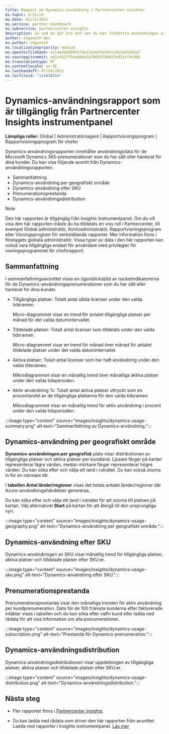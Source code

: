 ```yaml
---
title: Rapport om Dynamics-användning i Partnercenter-insikter
ms.topic: article
ms.date: 01/11/2021
ms.service: partner-dashboard
ms.subservice: partnercenter-insights
description: Se vad du gör bra och var du kan förbättra användningen av Dynamics-prenumerationer som du säljer eller hanterar för dina kunder.
author: shganesh-dev
ms.author: shganesh
ms.localizationpriority: medium
ms.openlocfilehash: ecc4edbd509557da1314eb7e54fcc013e41682a7
ms.sourcegitcommit: ad1af627f5ee6b6e3a70655f90927e932cf4c985
ms.translationtype: MT
ms.contentlocale: sv-SE
ms.lasthandoff: 07/29/2021
ms.locfileid: "114838316"
---
```

# <a name="dynamics-usage-report-available-from-the-partner-center-insights-dashboard"></a>Dynamics-användningsrapport som är tillgänglig från Partnercenter Insights instrumentpanel

**Lämpliga roller:** Global | Administratörsagent | Rapportvisningsprogram | Rapportvisningsprogram för chefer

Dynamics-användningsrapporten innehåller användningsdata för de Microsoft Dynamics 365-prenumerationer som du har sålt eller hanterat för dina kunder. Du kan visa följande avsnitt från Dynamics-användningsrapporten.

- Sammanfattning
- Dynamics-användning per geografiskt område
- Dynamics-användning efter SKU
- Prenumerationsprestanda
- Dynamics-användningsdistribution

 > [!NOTE]
 > Den här rapporten är tillgänglig från Insights instrumentpanel. Om du vill visa den här rapporten måste du ha tilldelats en viss roll i Partnercenter, till exempel Global administratör, Kontoadministratör, Rapportvisningsprogram eller Visningsprogram för verkställande rapporter. Mer information finns i företagets globala administratör. Vissa typer av data i den här rapporten kan också vara tillgängliga endast för användare med privilegier för visningsprogrammet för chefsrapport.

## <a name="summary"></a>Sammanfattning

I sammanfattningsavsnittet visas en ögonblicksbild av nyckelindikatorerna för de Dynamics-användningsprenumerationer som du har sålt eller hanterat för dina kunder.  

- Tillgängliga platser: Totalt antal sålda licenser under den valda tidsramen.

   Micro-diagrammet visar en trend för antalet tillgängliga platser per månad för det valda datumintervallet.

- Tilldelade platser: Totalt antal licenser som tilldelats under den valda tidsramen.

   Micro-diagrammet visar en trend för månad över månad för antalet tilldelade platser under det valda datumintervallet.

- Aktiva platser: Totalt antal licenser som har haft användning under den valda tidsramen. 

   Mikrodiagrammet visar en månatlig trend över månatliga aktiva platser under den valda tidsperioden.

- Aktiv användning %: Totalt antal aktiva platser uttryckt som en procentandel av de tillgängliga platserna för den valda tidsramen. 

   Mikrodiagrammet visar en månatlig trend för aktiv användning i procent under den valda tidsperioden.

:::image type="content" source="images/insights/dynamics-usage-summary.png" alt-text="Sammanfattning av Dynamics-användning.":::

## <a name="dynamics-usage-by-geography"></a>Dynamics-användning per geografiskt område

**Dynamics-användningen per geografisk** plats visar distributionen av tillgängliga platser och aktiva platser per kundland. Ljusare färger på kartan representerar lägre värden, medan mörkare färger representerar högre värden. Du kan söka efter och välja ett land i rutnätet. Du kan också zooma in för en närmare titt.

I **tabellen Antal länder/regioner** visas det totala antalet länder/regioner där Azure-användningshändelser genereras.

Du kan söka efter och välja ett land i rutnätet för att zooma till platsen på kartan. Välj alternativet **Start** på kartan för att återgå till den ursprungliga vyn.

:::image type="content" source="images/insights/dynamics-usage-geography.png" alt-text="Dynamics-användning per geografiskt område.":::

## <a name="dynamics-usage-by-sku"></a>Dynamics-användning efter SKU

Dynamics-användningen av SKU visar månatlig trend för tillgängliga platser, aktiva platser och tilldelade platser efter SKU:er.

:::image type="content" source="images/insights/dynamics-usage-sku.png" alt-text="Dynamics-användning efter SKU.":::

## <a name="subscriptions-performance"></a>Prenumerationsprestanda

Prenumerationsprestanda visar den månatliga trenden för aktiv användning per kundprenumeration. Data för de 100 främsta kunderna efter fakturerade intäkter visas i tabellen och du kan söka efter valfri kund eller ladda ned rådata för att visa information om alla prenumerationer.

:::image type="content" source="images/insights/dynamics-usage-subscription.png" alt-text="Prestanda för Dynamics-prenumeration.":::

## <a name="dynamics-usage-distribution"></a>Dynamics-användningsdistribution

Dynamics-användningsdistributionen visar uppdelningen av tillgängliga platser, aktiva platser och tilldelade platser efter SKU:er.

:::image type="content" source="images/insights/dynamics-usage-distribution.png" alt-text="Dynamics-användningsdistribution.":::

## <a name="next-steps"></a>Nästa steg

- Fler rapporter finns i [Partnercenter Insights](partner-center-insights.md).

- Du kan ladda ned rådata som driver den här rapporten från avsnittet Ladda ned rapporter i Insights instrumentpanel. [Läs mer](insights-download-reports.md) 
